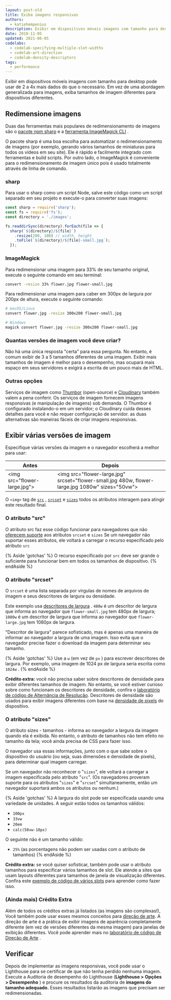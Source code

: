 ```yaml
---
layout: post-old
title: Exiba imagens responsivas
authors:
  - katiehempenius
description: Exibir em dispositivos móveis imagens com tamanho para desktop pode usar de 2 a 4x mais dados do que o necessário. Em vez de usar uma abordagem generalizada para as imagens, exiba tamanhos de imagem para dispositivos diferentes.
date: 2018-11-05
updated: 2021-06-05
codelabs:
  - codelab-specifying-multiple-slot-widths
  - codelab-art-direction
  - codelab-density-descriptors
tags:
  - performance
---
```


Exibir em dispositivos móveis imagens com tamanho para desktop pode usar de 2 a 4x mais dados do que o necessário. Em vez de uma abordagem generalizada para imagens, exiba tamanhos de imagem diferentes para dispositivos diferentes.

## Redimensione imagens

Duas das ferramentas mais populares de redimensionamento de imagens são o [pacote npm sharp](https://www.npmjs.com/package/sharp) e a [ferramenta ImageMagick CLI](https://www.imagemagick.org/script/index.php) .

O pacote sharp é uma boa escolha para automatizar o redimensionamento de imagens (por exemplo, gerando vários tamanhos de miniaturas para todos os vídeos em seu site). Ele é rápido e facilmente integrado com ferramentas e build scripts. Por outro lado, o ImageMagick é conveniente para o redimensionamento de imagem único pois é usado totalmente através de linha de comando.

### sharp

Para usar o sharp como um script Node, salve este código como um script separado em seu projeto e execute-o para converter suas imagens:

```javascript
const sharp = require('sharp');
const fs = require('fs');
const directory = './images';

fs.readdirSync(directory).forEach(file => {
  sharp(`${directory}/${file}`)
    .resize(200, 100) // width, height
    .toFile(`${directory}/${file}-small.jpg`);
  });
```

### ImageMagick

Para redimensionar uma imagem para 33% de seu tamanho original, execute o seguinte comando em seu terminal:

```bash
convert -resize 33% flower.jpg flower-small.jpg
```

Para redimensionar uma imagem para caber em 300px de largura por 200px de altura, execute o seguinte comando:

```bash
# macOS/Linux
convert flower.jpg -resize 300x200 flower-small.jpg

# Windows
magick convert flower.jpg -resize 300x200 flower-small.jpg
```

### Quantas versões de imagem você deve criar?

Não há uma única resposta "certa" para essa pergunta. No entanto, é comum exibir de 3 a 5 tamanhos diferentes de uma imagem. Exibir mais tamanhos de imagem é melhor para o desempenho, mas ocupará mais espaço em seus servidores e exigirá a escrita de um pouco mais de HTML.

### Outras opções

Serviços de imagem como [Thumbor](https://github.com/thumbor/thumbor) (open-source) e [Cloudinary](https://cloudinary.com/) também valem a pena conferir. Os serviços de imagem fornecem imagens responsivas (e manipulação de imagens) sob demanda. O Thumbor é configurado instalando-o em um servidor; o Cloudinary cuida desses detalhes para você e não requer configuração de servidor. as duas alternativas são maneiras fáceis de criar imagens responsivas.

## Exibir várias versões de imagem

Especifique várias versões da imagem e o navegador escolherá a melhor para usar:


<div class="w-table-wrapper">
  <table>
    <thead>
      <tr>
        <th><strong>Antes</strong></th>
        <th><strong>Depois</strong></th>
      </tr>
    </thead>
    <tbody>
      <tr>
        <td>
          &lt;img src="flower-large.jpg"&gt;
        </td>
        <td>
          &lt;img src="flower-large.jpg" srcset="flower-small.jpg 480w,
          flower-large.jpg 1080w" sizes="50vw"&gt;
        </td>
      </tr>
    </tbody>
  </table>
</div>

O `<img>` tag de [`src`](https://developer.mozilla.org/docs/Web/HTML/Element/img#attr-src) , [`srcset`](https://developer.mozilla.org/docs/Web/HTML/Element/img#attr-srcset) e [`sizes`](https://developer.mozilla.org/docs/Web/HTML/Element/img#attr-sizes) todos os atributos interagem para atingir este resultado final.

### O atributo "src"

O atributo src faz esse código funcionar para navegadores que não [oferecem suporte](https://caniuse.com/#search=srcset) aos atributos `srcset` e `sizes` Se um navegador não suportar esses atributos, ele voltará a carregar o recurso especificado pelo atributo `src`

{% Aside 'gotchas' %} O recurso especificado por `src` deve ser grande o suficiente para funcionar bem em todos os tamanhos de dispositivo. {% endAside %}

### O atributo "srcset"

O `srcset` é uma lista separada por vírgulas de nomes de arquivos de imagem e seus descritores de largura ou densidade.

Este exemplo usa [descritores de largura](https://www.w3.org/TR/html5/semantics-embedded-content.html#width-descriptor) . `480w` é um descritor de largura que informa ao navegador que `flower-small.jpg` tem 480px de largura; `1080w` é um descritor de largura que informa ao navegador que `flower-large.jpg` tem 1080px de largura.

"Descritor de largura" parece sofisticado, mas é apenas uma maneira de informar ao navegador a largura de uma imagem. Isso evita que o navegador precise fazer o download da imagem para determinar seu tamanho.

{% Aside 'gotchas' %} Use a `w` (em vez de `px` ) para escrever descritores de largura. Por exemplo, uma imagem de 1024 px de largura seria escrita como `1024w` . {% endAside %}

**Crédito extra:** você não precisa saber sobre descritores de densidade para exibir diferentes tamanhos de imagem. No entanto, se você estiver curioso sobre como funcionam os descritores de densidade, confira o [laboratório de código de Alternância de Resolução](/codelab-density-descriptors). Descritores de densidade são usados para exibir imagens diferentes com base na [densidade de pixels](https://en.wikipedia.org/wiki/Pixel_density) do dispositivo.

### O atributo "sizes"

O atributo sizes - tamanhos - informa ao navegador a largura da imagem quando ela é exibida. No entanto, o atributo de tamanhos não tem efeito no tamanho da tela; você ainda precisa de CSS para fazer isso.

O navegador usa essas informações, junto com o que sabe sobre o dispositivo do usuário (ou seja, suas dimensões e densidade de pixels), para determinar qual imagem carregar.

Se um navegador não reconhecer o "`sizes`", ele voltará a carregar a imagem especificada pelo atributo "`src`". (Os navegadores proveram suporte para os atributos "`sizes`" e "`srcset`" simultaneamente, então um navegador suportará ambos os atributos ou nenhum.)

{% Aside 'gotchas' %} A largura do slot pode ser especificada usando uma variedade de unidades. A seguir estão todos os tamanhos válidos:

- `100px`
- `33vw`
- `20em`
- `calc(50vw-10px)`

O seguinte não é um tamanho válido:

- `25%` (as porcentagens não podem ser usadas com o atributo de tamanhos) {% endAside %}

**Crédito extra:** se você quiser sofisticar, também pode usar o atributo tamanhos para especificar vários tamanhos de slot. Ele atende a sites que usam layouts diferentes para tamanhos de janela de visualização diferentes. Confira este [exemplo de código de vários slots](/codelab-specifying-multiple-slot-widths) para aprender como fazer isso.

### (Ainda mais) Crédito Extra

Além de todos os créditos extras já listados (as imagens são complexas!), Você também pode usar esses mesmos conceitos para [direção de arte](https://developer.mozilla.org/docs/Learn/HTML/Multimedia_and_embedding/Responsive_images#Art_direction). A direção de arte é a prática de exibir imagens de aparência completamente diferente (em vez de versões diferentes da mesma imagem) para janelas de exibição diferentes. Você pode aprender mais no [laboratório de código de Direção de Arte](/codelab-art-direction) .

## Verificar

Depois de implementar as imagens responsivas, você pode usar o Lighthouse para se certificar de que não tenha perdido nenhuma imagem. Execute a Auditoria de desempenho do Lighthouse (**Lighthouse > Opções > Desempenho** ) e procure os resultados da auditoria de **imagens do tamanho adequado.** Esses resultados listarão as imagens que precisam ser redimensionadas.
